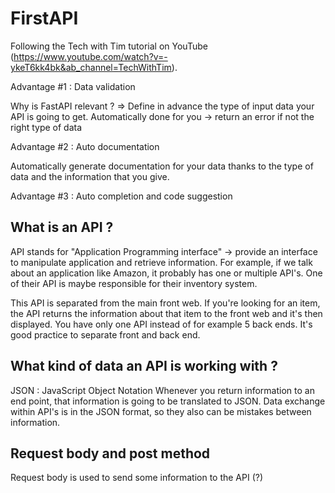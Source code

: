 # FirstAPI

Following the Tech with Tim tutorial on YouTube (https://www.youtube.com/watch?v=-ykeT6kk4bk&ab_channel=TechWithTim).

Advantage #1 : Data validation


Why is FastAPI relevant ?  => Define in advance the type of input data your API is going to get.
Automatically done for you -> return an error if not the right type of data


Advantage #2 : Auto documentation

Automatically generate documentation for your data thanks to the type of data and the information that you give.



Advantage #3 : Auto completion and code suggestion



## What is an API ?

API stands for "Application Programming interface" -> provide an interface to manipulate application and retrieve information.
For example, if we talk about an application like Amazon, it probably has one or multiple API's.
One of their API is maybe responsible for their inventory system.

This API is separated from the main front web. If you're looking for an item, the API returns the information about that item to the front web and it's then displayed. You have only one API instead of for example 5 back ends. It's good practice to separate front and back end.


## What kind of data an API is working with ?

JSON : JavaScript Object Notation
Whenever you return information to an end point, that information is going to be translated to JSON. Data exchange within API's is in the JSON format, so they also can be mistakes between information.


## Request body and post method

Request body is used to send some information to the API (?)

